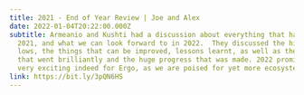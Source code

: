 ```yaml
---
title: 2021 - End of Year Review | Joe and Alex
date: 2022-01-04T20:22:00.000Z
subtitle: Armeanio and Kushti had a discussion about everything that happened in
  2021, and what we can look forward to in 2022.  They discussed the highs and
  lows, the things that can be improved, lessons learnt, as well as the things
  that went brilliantly and the huge progress that was made. 2022 promises to be
  very exciting indeed for Ergo, as we are poised for yet more ecosystem growth.
link: https://bit.ly/3pQN6HS
---
```

